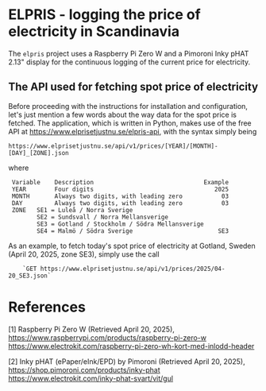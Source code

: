 # ELPRIS - logging the price of electricity in Scandinavia

The `elpris` project uses a Raspberry Pi Zero W and a Pimoroni Inky pHAT 2.13"
display for the continuous logging of the current price for electricity.

## The API used for fetching spot price of electricity

Before proceeding with the instructions for installation and configuration,
let's just mention a few words about the way data for the spot price is
fetched. The application, which is written in Python, makes use of the free
API at https://www.elprisetjustnu.se/elpris-api, with the syntax simply being

  `https://www.elprisetjustnu.se/api/v1/prices/[YEAR]/[MONTH]-[DAY]_[ZONE].json`

where

     Variable    Description                               Example
     YEAR        Four digits                                  2025
     MONTH       Always two digits, with leading zero           03
     DAY         Always two digits, with leading zero           03
     ZONE   SE1 = Luleå / Norra Sverige
            SE2 = Sundsvall / Norra Mellansverige
            SE3 = Gotland / Stockholm / Södra Mellansverige
            SE4 = Malmö / Södra Sverige                        SE3

As an example, to fetch today's spot price of electricity at Gotland, Sweden
(April 20, 2025, zone SE3), simply use the call

        `GET https://www.elprisetjustnu.se/api/v1/prices/2025/04-20_SE3.json`

# References

  [1] Raspberry Pi Zero W (Retrieved April 20, 2025),
      https://www.raspberrypi.com/products/raspberry-pi-zero-w
      https://www.electrokit.com/raspberry-pi-zero-wh-kort-med-inlodd-header

  [2] Inky pHAT (ePaper/eInk/EPD) by Pimoroni (Retrieved April 20, 2025),
      https://shop.pimoroni.com/products/inky-phat
      https://www.electrokit.com/inky-phat-svart/vit/gul
